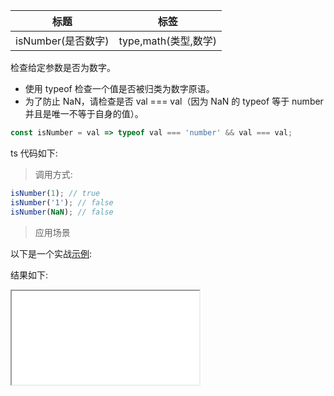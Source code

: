 | 标题               | 标签                 |
| ------------------ | -------------------- |
| isNumber(是否数字) | type,math(类型,数学) |

检查给定参数是否为数字。

- 使用 typeof 检查一个值是否被归类为数字原语。
- 为了防止 NaN，请检查是否 val === val（因为 NaN 的 typeof 等于 number 并且是唯一不等于自身的值）。

```js
const isNumber = val => typeof val === 'number' && val === val;
```

ts 代码如下:

<div class="code-editor" data-url="codes/javascript/ts/is-number.ts" data-language="typescript"></div>

> 调用方式:

```js
isNumber(1); // true
isNumber('1'); // false
isNumber(NaN); // false
```

> 应用场景

以下是一个实战<a href="codes/javascript/html/is-number.html" target="_blank" rel="noopener noreferrer">示例</a>:

<div class="code-editor" data-url="codes/javascript/html/is-number.html" data-language="html"></div>

结果如下:

<iframe src="codes/javascript/html/is-number.html"></iframe>
